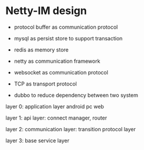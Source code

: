 # Netty-IM design 

- protocol buffer as communication protocol 
- mysql as persist store to support transaction  
- redis as memory store 
 
- netty as communication framework 
- websocket as communication protocol 
- TCP as transport protocol 

- dubbo to reduce dependency between two system 

layer 0: application layer   android pc web 

layer 1: api layer: connect manager, router 

layer 2: communication layer: transition protocol layer  

layer 3: base service layer  
